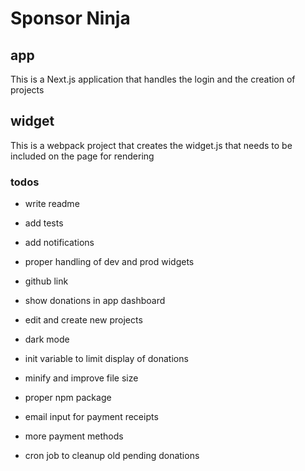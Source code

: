 # Sponsor Ninja

## app

This is a Next.js application that handles the login and the creation of projects


## widget

This is a webpack project that creates the widget.js that needs to be included on the page for rendering



### todos

- write readme
- add tests
- add notifications
- proper handling of dev and prod widgets
- github link

- show donations in app dashboard
- edit and create new projects

- dark mode
- init variable to limit display of donations
- minify and improve file size
- proper npm package
- email input for payment receipts
- more payment methods
- cron job to cleanup old pending donations